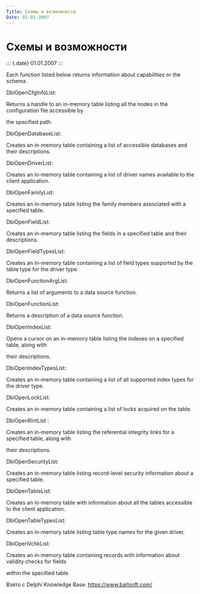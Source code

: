 ```yaml
---
Title: Схемы и возможности
Date: 01.01.2007
---
```



Схемы и возможности
===================

::: {.date}
01.01.2007
:::

Each function listed below returns information about capabilities or the
schema.

DbiOpenCfgInfoList:

Returns a handle to an in-memory table listing all the nodes in the
configuration file accessible by

the specified path.

DbiOpenDatabaseList:

Creates an in-memory table containing a list of accessible databases and
their descriptions.

DbiOpenDriverList:

Creates an in-memory table containing a list of driver names available
to the client application.

DbiOpenFamilyList:

Creates an in-memory table listing the family members associated with a
specified table.

DbiOpenFieldList:

Creates an in-memory table listing the fields in a specified table and
their descriptions.

DbiOpenFieldTypesList:

Creates an in-memory table containing a list of field types supported by
the table type for the driver type.

DbiOpenFunctionArgList:

Returns a list of arguments to a data source function.

DbiOpenFunctionList:

Returns a description of a data source function.

DbiOpenIndexList:

Opens a cursor on an in-memory table listing the indexes on a specified
table, along with

their descriptions.

DbiOpenIndexTypesList:

Creates an in-memory table containing a list of all supported index
types for the driver type.

DbiOpenLockList:

Creates an in-memory table containing a list of locks acquired on the
table.

DbiOpenRintList :

Creates an in-memory table listing the referential integrity links for a
specified table, along with

their descriptions.

DbiOpenSecurityList:

Creates an in-memory table listing record-level security information
about a specified table.

DbiOpenTableList:

Creates an in-memory table with information about all the tables
accessible to the client application.

DbiOpenTableTypesList:

Creates an in-memory table listing table type names for the given
driver.

DbiOpenVchkList:

Creates an in-memory table containing records with information about
validity checks for fields

within the specified table.

Взято с Delphi Knowledge Base: <https://www.baltsoft.com/>
